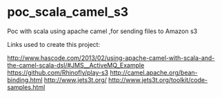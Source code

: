 # poc_scala_camel_s3

Poc with scala using apache camel ,for sending files to Amazon s3

Links used to create this project:

http://www.hascode.com/2013/02/using-apache-camel-with-scala-and-the-camel-scala-dsl/#JMS__ActiveMQ_Example
https://github.com/Rhinofly/play-s3
http://camel.apache.org/bean-binding.html
http://www.jets3t.org/
http://www.jets3t.org/toolkit/code-samples.html


